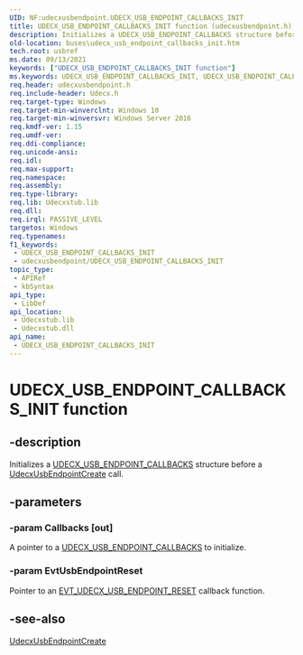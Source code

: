 ```yaml
---
UID: NF:udecxusbendpoint.UDECX_USB_ENDPOINT_CALLBACKS_INIT
title: UDECX_USB_ENDPOINT_CALLBACKS_INIT function (udecxusbendpoint.h)
description: Initializes a UDECX_USB_ENDPOINT_CALLBACKS structure before a UdecxUsbEndpointCreate call.
old-location: buses\udecx_usb_endpoint_callbacks_init.htm
tech.root: usbref
ms.date: 09/13/2021
keywords: ["UDECX_USB_ENDPOINT_CALLBACKS_INIT function"]
ms.keywords: UDECX_USB_ENDPOINT_CALLBACKS_INIT, UDECX_USB_ENDPOINT_CALLBACKS_INIT method [Buses], buses.udecx_usb_endpoint_callbacks_init, udecxusbendpoint/UDECX_USB_ENDPOINT_CALLBACKS_INIT
req.header: udecxusbendpoint.h
req.include-header: Udecx.h
req.target-type: Windows
req.target-min-winverclnt: Windows 10
req.target-min-winversvr: Windows Server 2016
req.kmdf-ver: 1.15
req.umdf-ver: 
req.ddi-compliance: 
req.unicode-ansi: 
req.idl: 
req.max-support: 
req.namespace: 
req.assembly: 
req.type-library: 
req.lib: Udecxstub.lib
req.dll: 
req.irql: PASSIVE_LEVEL
targetos: Windows
req.typenames: 
f1_keywords:
 - UDECX_USB_ENDPOINT_CALLBACKS_INIT
 - udecxusbendpoint/UDECX_USB_ENDPOINT_CALLBACKS_INIT
topic_type:
 - APIRef
 - kbSyntax
api_type:
 - LibDef
api_location:
 - Udecxstub.lib
 - Udecxstub.dll
api_name:
 - UDECX_USB_ENDPOINT_CALLBACKS_INIT
---
```


# UDECX_USB_ENDPOINT_CALLBACKS_INIT function

## -description

Initializes a [UDECX_USB_ENDPOINT_CALLBACKS](/windows-hardware/drivers/ddi/udecxusbendpoint/ns-udecxusbendpoint-_udecx_usb_endpoint_callbacks) structure before a [UdecxUsbEndpointCreate](/windows-hardware/drivers/ddi/udecxusbendpoint/nf-udecxusbendpoint-udecxusbendpointcreate) call.

## -parameters

### -param Callbacks [out]


A pointer to a [UDECX_USB_ENDPOINT_CALLBACKS](/windows-hardware/drivers/ddi/udecxusbendpoint/ns-udecxusbendpoint-_udecx_usb_endpoint_callbacks) to initialize.

### -param EvtUsbEndpointReset

Pointer to an [EVT_UDECX_USB_ENDPOINT_RESET](nc-udecxusbendpoint-evt_udecx_usb_endpoint_reset.md) callback function.

## -see-also

[UdecxUsbEndpointCreate](/windows-hardware/drivers/ddi/udecxusbendpoint/nf-udecxusbendpoint-udecxusbendpointcreate)
